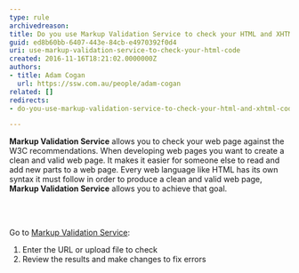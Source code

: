 ```yaml
---
type: rule
archivedreason: 
title: Do you use Markup Validation Service to check your HTML and XHTML code?
guid: ed8b60bb-6407-443e-84cb-e4970392f0d4
uri: use-markup-validation-service-to-check-your-html-code
created: 2016-11-16T18:21:02.0000000Z
authors:
- title: Adam Cogan
  url: https://ssw.com.au/people/adam-cogan
related: []
redirects:
- do-you-use-markup-validation-service-to-check-your-html-and-xhtml-code

---
```



<p><b>Markup Validation Service</b> allows you to check your web page against the W3C recommendations. When developing web pages you want to create a clean and valid web page. It makes it easier for someone else to read and add new parts to a web page. Every web language like HTML has its own syntax it must follow in order to produce a clean and valid web page, <b>Markup Validation Service</b> allows you to achieve that goal.&#160;<br></p>
<br><excerpt class='endintro'></excerpt><br>
<p>Go to <a href="https&#58;//validator.w3.org/" target="_blank">Markup Validation Service​</a>&#58;</p><ol><li>Enter the URL or upload file to check ​<br></li><li>Review the results and make changes to fix errors<br></li></ol>
​<br>


